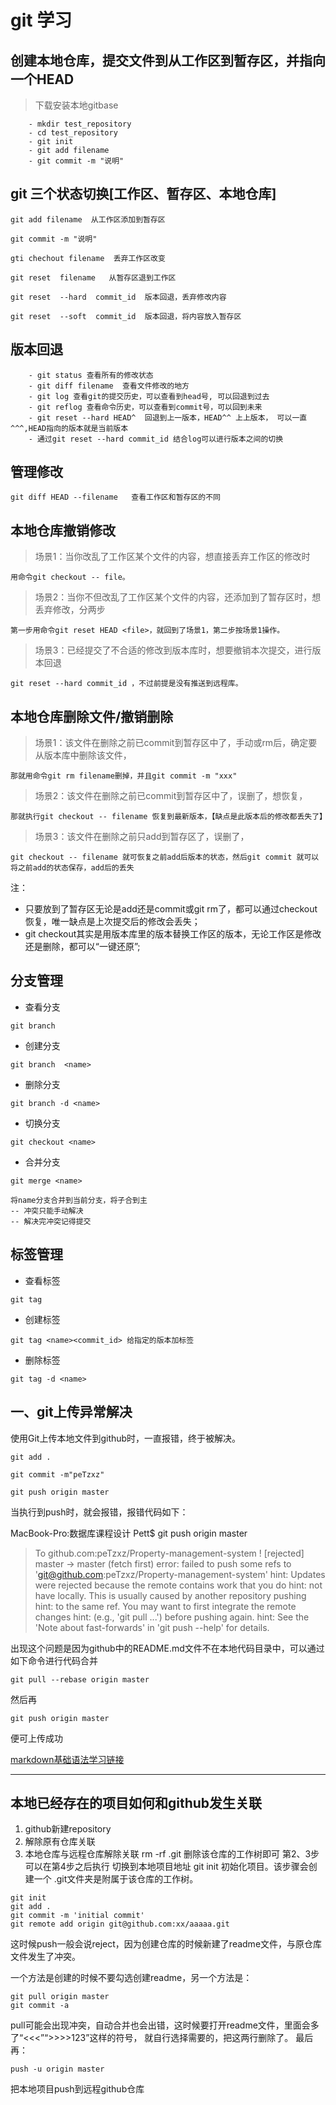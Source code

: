 # git 学习
## 创建本地仓库，提交文件到从工作区到暂存区，并指向一个HEAD
>下载安装本地gitbase
```
    - mkdir test_repository
    - cd test_repository
    - git init
    - git add filename
    - git commit -m "说明"
```
## git 三个状态切换[工作区、暂存区、本地仓库]

    git add filename  从工作区添加到暂存区

    git commit -m "说明"

    gti chechout filename  丢弃工作区改变

    git reset  filename   从暂存区退到工作区

    git reset  --hard  commit_id  版本回退，丢弃修改内容

    git reset  --soft  commit_id  版本回退，将内容放入暂存区
## 版本回退
```
    - git status 查看所有的修改状态
    - git diff filename  查看文件修改的地方
    - git log 查看git的提交历史，可以查看到head号, 可以回退到过去
    - git reflog 查看命令历史，可以查看到commit号，可以回到未来
    - git reset --hard HEAD^  回退到上一版本，HEAD^^ 上上版本， 可以一直^^^,HEAD指向的版本就是当前版本
    - 通过git reset --hard commit_id 结合log可以进行版本之间的切换
```
## 管理修改
```
git diff HEAD --filename   查看工作区和暂存区的不同
```
## 本地仓库撤销修改
> 场景1：当你改乱了工作区某个文件的内容，想直接丢弃工作区的修改时
```
用命令git checkout -- file。
```
> 场景2：当你不但改乱了工作区某个文件的内容，还添加到了暂存区时，想丢弃修改，分两步
```
第一步用命令git reset HEAD <file>，就回到了场景1，第二步按场景1操作。
```
> 场景3：已经提交了不合适的修改到版本库时，想要撤销本次提交，进行版本回退
```
git reset --hard commit_id ，不过前提是没有推送到远程库。
```
## 本地仓库删除文件/撤销删除
> 场景1：该文件在删除之前已commit到暂存区中了，手动或rm后，确定要从版本库中删除该文件，
```
那就用命令git rm filename删掉，并且git commit -m "xxx"
```
> 场景2：该文件在删除之前已commit到暂存区中了，误删了，想恢复，
```
那就执行git checkout -- filename 恢复到最新版本，【缺点是此版本后的修改都丢失了】
```
> 场景3：该文件在删除之前只add到暂存区了，误删了，
```
git checkout -- filename 就可恢复之前add后版本的状态，然后git commit 就可以将之前add的状态保存，add后的丢失
```
注：
- 只要放到了暂存区无论是add还是commit或git rm了，都可以通过checkout恢复，唯一缺点是上次提交后的修改会丢失；
- git checkout其实是用版本库里的版本替换工作区的版本，无论工作区是修改还是删除，都可以“一键还原”;



## 分支管理
- 查看分支
```
git branch
```
- 创建分支
```
git branch  <name>
```
- 删除分支
```
git branch -d <name>
```
- 切换分支
```
git checkout <name>
```
- 合并分支
```
git merge <name>

将name分支合并到当前分支，将子合到主
-- 冲突只能手动解决
-- 解决完冲突记得提交
```
## 标签管理
- 查看标签
```
git tag
```
- 创建标签
```
git tag <name><commit_id> 给指定的版本加标签
```
- 删除标签
```
git tag -d <name>
```





## 一、git上传异常解决

使用Git上传本地文件到github时，一直报错，终于被解决。

    git add .

    git commit -m"peTzxz"

    git push origin master

当执行到push时，就会报错，报错代码如下：

MacBook-Pro:数据库课程设计 Pett$ git push origin master
>To github.com:peTzxz/Property-management-system
 ! [rejected]        master -> master (fetch first)
error: failed to push some refs to 'git@github.com:peTzxz/Property-management-system'
hint: Updates were rejected because the remote contains work that you do
hint: not have locally. This is usually caused by another repository pushing
hint: to the same ref. You may want to first integrate the remote changes
hint: (e.g., 'git pull ...') before pushing again.
hint: See the 'Note about fast-forwards' in 'git push --help' for details.

出现这个问题是因为github中的README.md文件不在本地代码目录中，可以通过如下命令进行代码合并
```
git pull --rebase origin master
```
然后再
```
git push origin master
```
便可上传成功

[markdown基础语法学习链接](https://github.com/younghz/Markdown "Markdown")
***

## 本地已经存在的项目如何和github发生关联
1. github新建repository
2. 解除原有仓库关联
3. 本地仓库与远程仓库解除关联 rm -rf .git 删除该仓库的工作树即可 第2、3步可以在第4步之后执行
切换到本地项目地址 git init 初始化项目。该步骤会创建一个 .git文件夹是附属于该仓库的工作树。
```
git init
git add .
git commit -m 'initial commit'
git remote add origin git@github.com:xx/aaaaa.git
```
这时候push一般会说reject，因为创建仓库的时候新建了readme文件，与原仓库文件发生了冲突。

一个方法是创建的时候不要勾选创建readme，另一个方法是：
```
git pull origin master
git commit -a
```
pull可能会出现冲突，自动合并也会出错，这时候要打开readme文件，里面会多了“<<<”“>>>>123”这样的符号， 就自行选择需要的，把这两行删除了。
最后再：
```
push -u origin master
```
把本地项目push到远程github仓库


